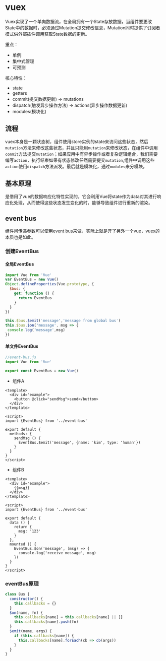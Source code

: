 # vuex

Vuex实现了一个单向数据流，在全局拥有一个State存放数据，当组件要更改State中的数据时，必须通过Mutation提交修改信息，Mutation同时提供了订阅者模式供外部插件调用获取State数据的更新。

重点：

- 单例
- 集中式管理
- 可预测

核心特性：

- state
- getters
- commit(提交数据更新) -> mutations
- dispatch(触发异步操作方法) -> actions(异步操作数据更新)
- modules(模块化)

## 流程

vuex本身是一颗状态树，组件使用store实例的state来访问这些状态，然后`mutation`方法来修改这些状态，并且只能用`mutation`来修改状态，在组件中调用`commit`方法提交`mutation`；如果应用中有异步操作或者复杂逻辑组合，我们需要编写`action`，执行结束如果有状态修改任然需要提交`mutation`,组件中调用这些`action`使用`dispatch`方法派发。最后就是模块化，通过`modules`来分模块。

## 基本原理

是借用了vue的数据响应化特性实现的，它会利用Vue将state作为data对其进行响应化处理，从而使得这些状态发生变化的时，能够导致组件进行重新的渲染。

## event bus

组件间传递参数可以使用event bus来做，实际上就是开了另外一个vue，vuex的本质也是如此。

### 创建EventBus

#### 全局EventBus

```js
import Vue from 'Vue'
var EventBus = new Vue()
Object.defineProperties(Vue.prototype, {
  $bus: {
    get: function () {
      return EventBus
    }
  }
})

this.$bus.$emit('message','message from global bus')
this.$bus.$on('message', msg => {
 console.log('message',msg)
})

```

#### 单文件EventBus

```js
//event-bus.js
import Vue from 'Vue'

export const EventBus = new Vue()
```

- 组件A

```vue
<template>
  <div id="example">
    <button @click="sendMsg">send</button>
  </div>
</template>

<script>
import {EventBus} from '../event-bus'

export default {
  methods: {
    sendMsg () {
      EventBus.$emit('message', {name: 'kim', type: 'human'})
    }
  }
}
</script>
```

- 组件B

```vue
<template>
  <div id="example">
    {{msg}}
  </div>
</template>

<script>
import {EventBus} from '../event-bus'

export default {
  data () {
    return {
      msg: '123'
    }
  },
  mounted () {
    EventBus.$on('message', (msg) => {
      console.log('receive message', msg)
    })
  }
}
</script>
```

### eventBus原理

```js
class Bus {
  constructor() {
    this.callbacks = {}
  }
  $on(name, fn) {
    this.callbacks[name] = this.callbacks[name] || []
    this.callbacks[name].push(fn)
  }
  $emit(name, args) {
    if (this.callbacks[name]) {
      this.callbacks[name].forEach(cb => cb(args))
    }
  }
}
```

<!-- ### vuex核心原理的实现

```js

``` -->
